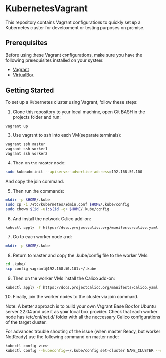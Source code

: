 # KubernetesVagrant

This repository contains Vagrant configurations to quickly 
set up a Kubernetes cluster for development or testing purposes
on premise.

## Prerequisites

Before using these Vagrant configurations, make sure you have the following prerequisites installed on your system:

- [Vagrant](https://www.vagrantup.com/)
- [VirtualBox](https://www.virtualbox.org/)

## Getting Started

To set up a Kubernetes cluster using Vagrant, follow these steps:

1. Clone this repository to your local machine, open Git BASH in the projects folder and run:
```bash
vagrant up
```
3. Use vagrant to ssh into each VM(separate terminals):
```bash
vagrant ssh master
vagrant ssh worker1
vagrant ssh worker2
```
4.	Then on the master node:
```bash
sudo kubeadm init --apiserver-advertise-address=192.168.50.100
```
And copy the join command. 

5.	Then run the commands:
```bash
mkdir -p $HOME/.kube
sudo cp -i /etc/kubernetes/admin.conf $HOME/.kube/config
sudo chown $(id -u):$(id -g) $HOME/.kube/config
```
6.	And install the network Calico add-on:
```bash
kubectl apply -f https://docs.projectcalico.org/manifests/calico.yaml
```
7.	Go to each worker node and:
```bash
mkdir -p $HOME/.kube
```
8.	Return to master and copy the .kube/config file to the worker VMs:
```bash
cd .kube/
scp config vagrant@192.168.50.101:~/.kube
```
9.	Then on the worker VMs install the Calico add-on:
```bash
kubectl apply -f https://docs.projectcalico.org/manifests/calico.yaml
```
10.	Finally, join the worker nodes to the cluster via join command.

Note: A better approach is to build your own Vagrant Base Box for Ubuntu server 22.04 and use it as your local box provider.
Check that each worker node has /etc/cni/net.d/ folder with all the neccessary Calico configurations of the target cluster.


For advanced trouble shooting of the issue (when master Ready, but worker NotReady) use the following command on master node:
```bash
kubectl config view
kubectl config --kubeconfig=~/.kube/config set-cluster NAME_CLUSTER --server=https://192.168.50.100 --certificate-authority=clusterca.crt
```
